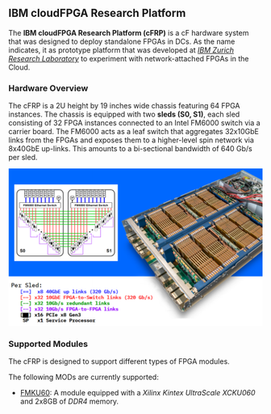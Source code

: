 ## IBM cloudFPGA Research Platform
The **IBM cloudFPGA Research Platform (cFRP)** is a cF hardware system that was designed to deploy 
standalone FPGAs in DCs. As the name indicates, it as prototype platform that was developed at 
*[IBM Zurich Research Laboratory](https://www.zurich.ibm.com/cci/cloudFPGA/)* to experiment with 
network-attached FPGAs in the Cloud. 


### Hardware Overview 
The cFRP is a 2U height by 19 inches wide chassis featuring 64 
FPGA instances. The chassis is equipped with two **sleds (S0, S1)**, each sled consisting of 
32 FPGA instances connected to an Intel FM6000 switch via a carrier board. The FM6000 acts as a 
leaf switch that aggregates 32x10GbE links from the FPGAs and exposes them to a higher-level spin 
network via 8x40GbE up-links. This amounts to a bi-sectional bandwidth of 640 Gb/s per sled.

![Overview-of-the-ibm-research-platform](imgs/cfrp.png)
 
 
### Supported Modules
The cFRP is designed to support different types of FPGA modules. 

The following MODs are currently supported:

* [FMKU60](https://github.ibm.com/cloudFPGA/Doc/blob/master/docsrc/pages/cFHW/cFRP/FMKU60/fmku60.md): 
    A module equipped with a _Xilinx Kintex UltraScale XCKU060_ and 2x8GB of _DDR4_ memory.
 
